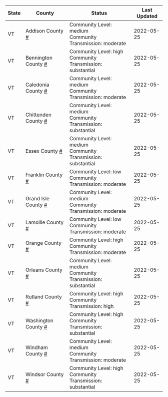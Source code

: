 State | County | Status | Last Updated
--- | --- | --- | --- 
VT | Addison County <a href="#addison_county">#</a> | <a name="addison_county"></a>Community Level: medium<br/>Community Transmission: moderate | 2022-05-25
VT | Bennington County <a href="#bennington_county">#</a> | <a name="bennington_county"></a>Community Level: high<br/>Community Transmission: substantial | 2022-05-25
VT | Caledonia County <a href="#caledonia_county">#</a> | <a name="caledonia_county"></a>Community Level: medium<br/>Community Transmission: moderate | 2022-05-25
VT | Chittenden County <a href="#chittenden_county">#</a> | <a name="chittenden_county"></a>Community Level: medium<br/>Community Transmission: substantial | 2022-05-25
VT | Essex County <a href="#essex_county">#</a> | <a name="essex_county"></a>Community Level: medium<br/>Community Transmission: substantial | 2022-05-25
VT | Franklin County <a href="#franklin_county">#</a> | <a name="franklin_county"></a>Community Level: low<br/>Community Transmission: moderate | 2022-05-25
VT | Grand Isle County <a href="#grand_isle_county">#</a> | <a name="grand_isle_county"></a>Community Level: medium<br/>Community Transmission: moderate | 2022-05-25
VT | Lamoille County <a href="#lamoille_county">#</a> | <a name="lamoille_county"></a>Community Level: low<br/>Community Transmission: moderate | 2022-05-25
VT | Orange County <a href="#orange_county">#</a> | <a name="orange_county"></a>Community Level: high<br/>Community Transmission: moderate | 2022-05-25
VT | Orleans County <a href="#orleans_county">#</a> | <a name="orleans_county"></a>Community Level: medium<br/>Community Transmission: substantial | 2022-05-25
VT | Rutland County <a href="#rutland_county">#</a> | <a name="rutland_county"></a>Community Level: high<br/>Community Transmission: high | 2022-05-25
VT | Washington County <a href="#washington_county">#</a> | <a name="washington_county"></a>Community Level: high<br/>Community Transmission: substantial | 2022-05-25
VT | Windham County <a href="#windham_county">#</a> | <a name="windham_county"></a>Community Level: medium<br/>Community Transmission: moderate | 2022-05-25
VT | Windsor County <a href="#windsor_county">#</a> | <a name="windsor_county"></a>Community Level: high<br/>Community Transmission: substantial | 2022-05-25
